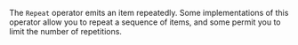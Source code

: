 The `Repeat` operator emits an item repeatedly. Some implementations of this
operator allow you to repeat a sequence of items, and some permit you to limit
the number of repetitions.
